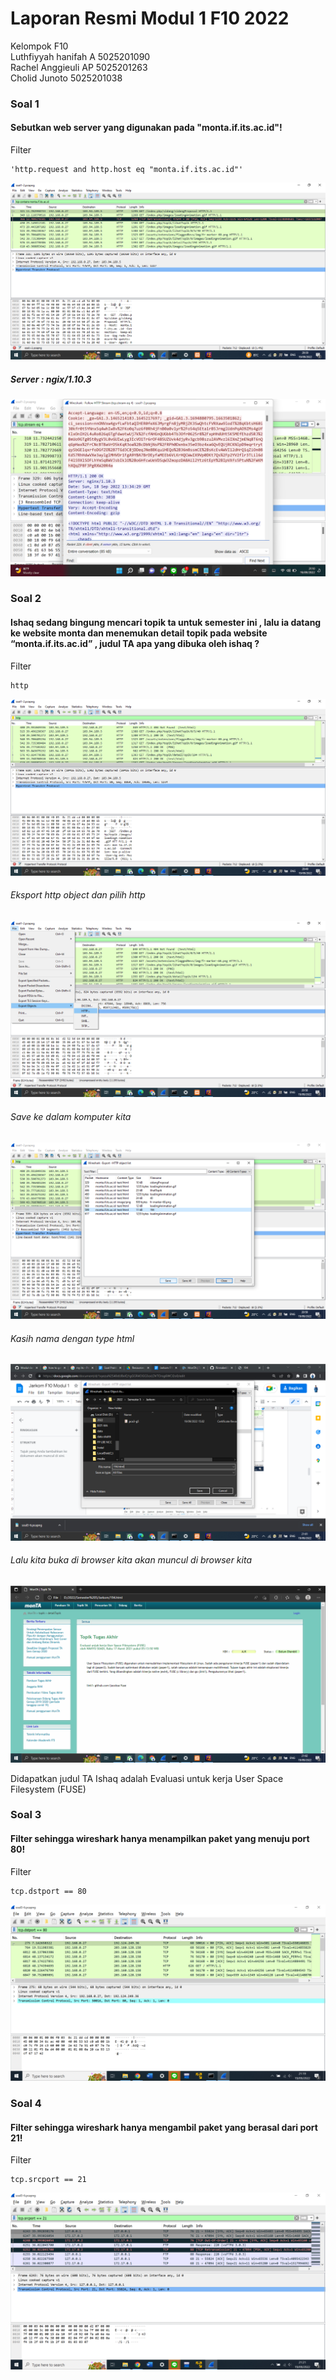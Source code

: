 # Laporan Resmi Modul 1 F10 2022

Kelompok F10 <br/>
Luthfiyyah hanifah A	  5025201090 <br/>
Rachel Anggieuli AP	  5025201263 <br/>
Cholid Junoto	        5025201038 <br/>

### Soal 1
#### Sebutkan web server yang digunakan pada "monta.if.its.ac.id"!
Filter

    'http.request and http.host eq "monta.if.its.ac.id"'
![](images/1.png)

##### Server : ngix/1.10.3
![](images/1_2.png)

### Soal 2
#### Ishaq sedang bingung mencari topik ta untuk semester ini , lalu ia datang ke website monta dan menemukan detail topik pada website “monta.if.its.ac.id” , judul TA apa yang dibuka oleh ishaq ?
Filter

    http
![](images/2.png)

###### Eksport http object dan pilih http
![](images/2_2.png)
###### Save ke dalam komputer kita
![](images/2_3.png)
######  Kasih nama dengan type html
![](images/2_4.png)
###### Lalu kita buka di browser kita akan muncul di browser kita
![](images/2_5.png)

Didapatkan judul TA Ishaq adalah Evaluasi untuk kerja User Space Filesystem (FUSE)

### Soal 3
#### Filter sehingga wireshark hanya menampilkan paket yang menuju port 80!
Filter

    tcp.dstport == 80
![](images/3.png)

### Soal 4
#### Filter sehingga wireshark hanya mengambil paket yang berasal dari port 21!
Filter 

    tcp.srcport == 21
![](images/4.png)
